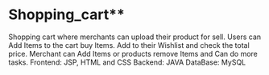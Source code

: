 # Shopping_cart**
Shopping cart where merchants can upload their product for sell. Users can
Add Items to the cart buy Items. Add to their Wishlist and check the total price. Merchant
can Add Items or products remove Items and Can do more tasks.
Frontend: JSP, HTML and CSS
Backend: JAVA
DataBase: MySQL
